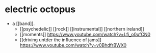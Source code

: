 # electric octopus

- a [[band]].
  - [[psychedelic]] [[rock]] [[instrumental]] [[northern ireland]]
  - [[moments]] https://www.youtube.com/watch?v=Lfi_o0ufCN0
  - [[driving untder the influence of jams]] https://www.youtube.com/watch?v=v0BhdfrBWX0

